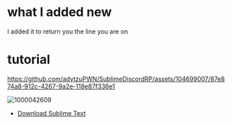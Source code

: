 # what I added new
I added it to return you the line you are on

# tutorial


https://github.com/adytzuPWN/SublimeDiscordRP/assets/104699007/87e874a8-912c-4267-9a2e-118e87f336e1

![1000042609](https://github.com/adytzuPWN/SublimeDiscordRP/assets/104699007/b2783b55-9011-4512-b132-f28ca0844c7c)


- [Download Sublime Text](https://www.sublimetext.com/download)
